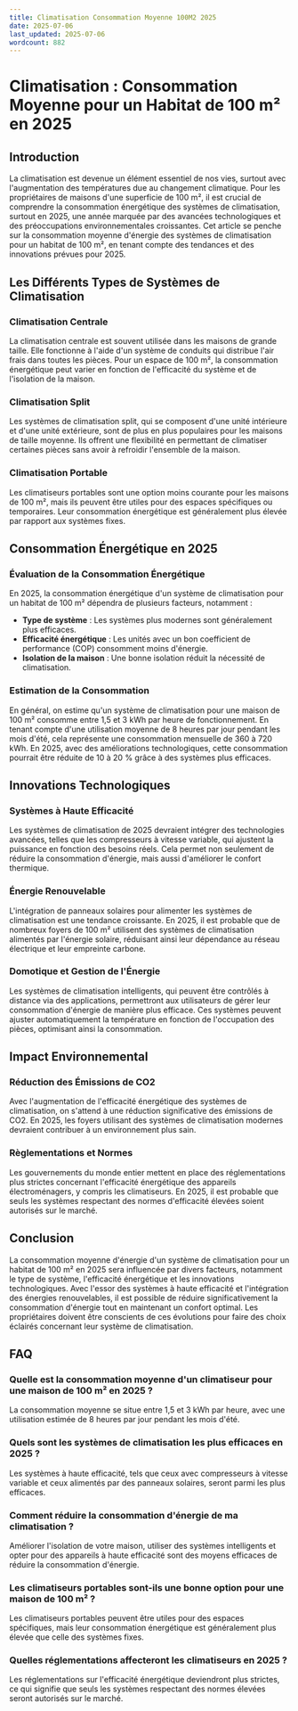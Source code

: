```yaml
---
title: Climatisation Consommation Moyenne 100M2 2025
date: 2025-07-06
last_updated: 2025-07-06
wordcount: 882
---
```


# Climatisation : Consommation Moyenne pour un Habitat de 100 m² en 2025

## Introduction

La climatisation est devenue un élément essentiel de nos vies, surtout avec l'augmentation des températures due au changement climatique. Pour les propriétaires de maisons d'une superficie de 100 m², il est crucial de comprendre la consommation énergétique des systèmes de climatisation, surtout en 2025, une année marquée par des avancées technologiques et des préoccupations environnementales croissantes. Cet article se penche sur la consommation moyenne d'énergie des systèmes de climatisation pour un habitat de 100 m², en tenant compte des tendances et des innovations prévues pour 2025.

## Les Différents Types de Systèmes de Climatisation

### Climatisation Centrale

La climatisation centrale est souvent utilisée dans les maisons de grande taille. Elle fonctionne à l'aide d'un système de conduits qui distribue l'air frais dans toutes les pièces. Pour un espace de 100 m², la consommation énergétique peut varier en fonction de l'efficacité du système et de l'isolation de la maison.

### Climatisation Split

Les systèmes de climatisation split, qui se composent d'une unité intérieure et d'une unité extérieure, sont de plus en plus populaires pour les maisons de taille moyenne. Ils offrent une flexibilité en permettant de climatiser certaines pièces sans avoir à refroidir l'ensemble de la maison.

### Climatisation Portable

Les climatiseurs portables sont une option moins courante pour les maisons de 100 m², mais ils peuvent être utiles pour des espaces spécifiques ou temporaires. Leur consommation énergétique est généralement plus élevée par rapport aux systèmes fixes.

## Consommation Énergétique en 2025

### Évaluation de la Consommation Énergétique

En 2025, la consommation énergétique d'un système de climatisation pour un habitat de 100 m² dépendra de plusieurs facteurs, notamment :

- **Type de système** : Les systèmes plus modernes sont généralement plus efficaces.
- **Efficacité énergétique** : Les unités avec un bon coefficient de performance (COP) consomment moins d'énergie.
- **Isolation de la maison** : Une bonne isolation réduit la nécessité de climatisation.

### Estimation de la Consommation

En général, on estime qu'un système de climatisation pour une maison de 100 m² consomme entre 1,5 et 3 kWh par heure de fonctionnement. En tenant compte d'une utilisation moyenne de 8 heures par jour pendant les mois d'été, cela représente une consommation mensuelle de 360 à 720 kWh. En 2025, avec des améliorations technologiques, cette consommation pourrait être réduite de 10 à 20 % grâce à des systèmes plus efficaces.

## Innovations Technologiques

### Systèmes à Haute Efficacité

Les systèmes de climatisation de 2025 devraient intégrer des technologies avancées, telles que les compresseurs à vitesse variable, qui ajustent la puissance en fonction des besoins réels. Cela permet non seulement de réduire la consommation d'énergie, mais aussi d'améliorer le confort thermique.

### Énergie Renouvelable

L'intégration de panneaux solaires pour alimenter les systèmes de climatisation est une tendance croissante. En 2025, il est probable que de nombreux foyers de 100 m² utilisent des systèmes de climatisation alimentés par l'énergie solaire, réduisant ainsi leur dépendance au réseau électrique et leur empreinte carbone.

### Domotique et Gestion de l'Énergie

Les systèmes de climatisation intelligents, qui peuvent être contrôlés à distance via des applications, permettront aux utilisateurs de gérer leur consommation d'énergie de manière plus efficace. Ces systèmes peuvent ajuster automatiquement la température en fonction de l'occupation des pièces, optimisant ainsi la consommation.

## Impact Environnemental

### Réduction des Émissions de CO2

Avec l'augmentation de l'efficacité énergétique des systèmes de climatisation, on s'attend à une réduction significative des émissions de CO2. En 2025, les foyers utilisant des systèmes de climatisation modernes devraient contribuer à un environnement plus sain.

### Règlementations et Normes

Les gouvernements du monde entier mettent en place des réglementations plus strictes concernant l'efficacité énergétique des appareils électroménagers, y compris les climatiseurs. En 2025, il est probable que seuls les systèmes respectant des normes d'efficacité élevées soient autorisés sur le marché.

## Conclusion

La consommation moyenne d'énergie d'un système de climatisation pour un habitat de 100 m² en 2025 sera influencée par divers facteurs, notamment le type de système, l'efficacité énergétique et les innovations technologiques. Avec l'essor des systèmes à haute efficacité et l'intégration des énergies renouvelables, il est possible de réduire significativement la consommation d'énergie tout en maintenant un confort optimal. Les propriétaires doivent être conscients de ces évolutions pour faire des choix éclairés concernant leur système de climatisation.

## FAQ

### Quelle est la consommation moyenne d'un climatiseur pour une maison de 100 m² en 2025 ?

La consommation moyenne se situe entre 1,5 et 3 kWh par heure, avec une utilisation estimée de 8 heures par jour pendant les mois d'été.

### Quels sont les systèmes de climatisation les plus efficaces en 2025 ?

Les systèmes à haute efficacité, tels que ceux avec compresseurs à vitesse variable et ceux alimentés par des panneaux solaires, seront parmi les plus efficaces.

### Comment réduire la consommation d'énergie de ma climatisation ?

Améliorer l'isolation de votre maison, utiliser des systèmes intelligents et opter pour des appareils à haute efficacité sont des moyens efficaces de réduire la consommation d'énergie.

### Les climatiseurs portables sont-ils une bonne option pour une maison de 100 m² ?

Les climatiseurs portables peuvent être utiles pour des espaces spécifiques, mais leur consommation énergétique est généralement plus élevée que celle des systèmes fixes.

### Quelles réglementations affecteront les climatiseurs en 2025 ?

Les réglementations sur l'efficacité énergétique deviendront plus strictes, ce qui signifie que seuls les systèmes respectant des normes élevées seront autorisés sur le marché.